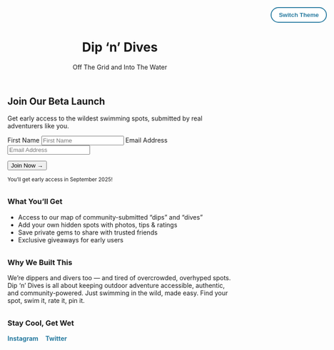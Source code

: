 <html lang="en">
<head>
  <meta charset="UTF-8" />
  <meta name="viewport" content="width=device-width, initial-scale=1.0"/>
  <title>Dip 'n' Dives Beta Signup</title>
  <link href="https://fonts.googleapis.com/css2?family=Montserrat:wght@400;700&display=swap" rel="stylesheet">
  <style>
    :root {
      /* Default: Water Theme */
      --primary: #287BA0;
      --secondary: #3ED9D4;
      --secondary-hover: #2cb7b2;
      --accent: #A6F4DC;
      --bg: #F0FAF9;
      --text: #333;
      --radius: 10px;
    }

  body.nature-theme {
      --primary: #2F5233;
      --secondary: #87C0D0;
      --secondary-hover: #6AA9B8;
      --accent: #A3B18A;
      --bg: #F9F5EC;
      --text: #333;
    }

  body {
      margin: 0;
      font-family: 'Montserrat', sans-serif;
      background-color: var(--bg);
      color: var(--text);
      line-height: 1.5;
      transition: background-color 0.3s ease, color 0.3s ease;
    }

  header {
      background-color: var(--primary);
      color: white;
      padding: 2rem 1rem;
      text-align: center;
      transition: background-color 0.3s ease;
    }

  header h1 {
      margin-bottom: 0.5rem;
    }

  main {
      padding: 2rem 1rem;
      max-width: 900px;
      margin: auto;
    }

  .cta {
      background-color: var(--accent);
      padding: 1.5rem;
      border-radius: var(--radius);
      margin: 2rem 0;
      text-align: center;
      transition: background-color 0.3s ease;
    }

  form {
      display: flex;
      flex-wrap: wrap;
      gap: 1rem;
      justify-content: center;
      margin-top: 1rem;
    }

  label {
      display: none; /* Hidden but accessible */
    }

  input[type="text"],
    input[type="email"] {
      flex: 1 1 250px;
      padding: 0.75rem;
      border: 1px solid #ccc;
      border-radius: 5px;
      font-size: 1rem;
    }

  button {
      background-color: var(--secondary);
      color: white;
      border: none;
      padding: 0.75rem 1.5rem;
      font-size: 1rem;
      border-radius: 5px;
      cursor: pointer;
      transition: background-color 0.2s ease;
    }
    button:hover,
    button:focus {
      background-color: var(--secondary-hover);
    }
    .theme-toggle {
      position: absolute;
      top: 1rem;
      right: 1rem;
      background: white;
      color: var(--primary);
      border: 2px solid var(--primary);
      padding: 0.5rem 1rem;
      border-radius: 20px;
      cursor: pointer;
      font-weight: bold;
      transition: all 0.3s ease;
    }
    .theme-toggle:hover {
      background: var(--primary);
      color: white;
    }
    section {
      margin-top: 2rem;
    }
    ul {
      padding-left: 1.5rem;
    }
    .social-links {
      display: flex;
      gap: 1rem;
      margin-top: 0.5rem;
    }
    .social-links a {
      color: var(--primary);
      text-decoration: none;
      font-weight: 700;
    }
    .social-links a:hover {
      text-decoration: underline;
    }
  </style>
</head>
<body>
  <header>
    <h1>Dip ‘n’ Dives</h1>
    <p>Off The Grid and Into The Water</p>
    <button class="theme-toggle" onclick="toggleTheme()">Switch Theme</button>
  </header>

  <main>
    <section class="cta">
      <h2>Join Our Beta Launch</h2>
      <p>Get early access to the wildest swimming spots, submitted by real adventurers like you.</p>
      <!-- Mailchimp Form -->
        <form action="https://YOUR_MAILCHIMP_URL" method="post" target="_blank" novalidate>
        <label for="firstName">First Name</label>
        <input id="firstName" name="FNAME" type="text" placeholder="First Name" required>
       <label for="email">Email Address</label>
        <input id="email" name="EMAIL" type="email" placeholder="Email Address" required>

  <button type="submit">Join Now →</button>
      </form>
      <p><small>You’ll get early access in September 2025!</small></p>
    </section>
    <section class="features">
      <h3>What You’ll Get</h3>
      <ul>
        <li>Access to our map of community-submitted “dips” and “dives”</li>
        <li>Add your own hidden spots with photos, tips & ratings</li>
        <li>Save private gems to share with trusted friends</li>
        <li>Exclusive giveaways for early users</li>
      </ul>
    </section>

  <section class="about">
      <h3>Why We Built This</h3>
      <p>We’re dippers and divers too — and tired of overcrowded, overhyped spots. Dip ‘n’ Dives is all about keeping outdoor adventure accessible, authentic, and community-powered. Just swimming in the wild, made easy. Find your spot, swim it, rate it, pin it.</p>
    </section>

  <section class="social">
      <h3>Stay Cool, Get Wet</h3>
      <div class="social-links">
        <a href="#" aria-label="Instagram">Instagram</a>
        <a href="#" aria-label="Twitter">Twitter</a>
      </div>
    </section>
  </main>

  <script>
    function toggleTheme() {
      document.body.classList.toggle('nature-theme');
    }
  </script>
</body>
</html>


